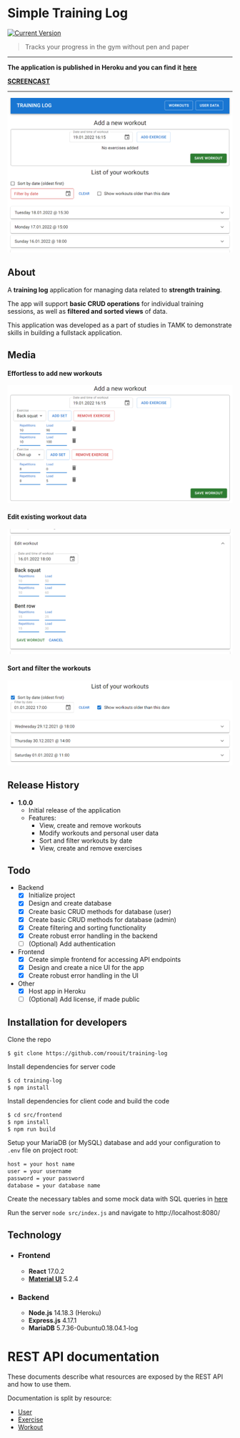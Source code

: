 # Simple Training Log

[![Current Version][current-version]][current-version]

> Tracks your progress in the gym without pen and paper
***
**The application is published in Heroku and you can find it** [**here**](https://simple-training-log.herokuapp.com/)

[**SCREENCAST**](https://youtu.be/j-6fAz3jgmU)
***

![](docs/user.png)

## About

A **training log** application for managing data related to **strength training**.

The app will support **basic CRUD operations** for individual training sessions, as well as **filtered and sorted views** of data.

This application was developed as a part of studies in TAMK to demonstrate skills in building a fullstack application.

## Media

#### Effortless to add new workouts

![](docs/new.png)

#### Edit existing workout data

![](docs/edit.png)

#### Sort and filter the workouts

![](docs/sort.png)

## Release History

* **1.0.0**
  * Initial release of the application
  * Features:
    * View, create and remove workouts
    * Modify workouts and personal user data
    * Sort and filter workouts by date
    * View, create and remove exercises

## Todo

- Backend
  - [x] Initialize project
  - [x] Design and create database
  - [x] Create basic CRUD methods for database (user)
  - [x] Create basic CRUD methods for database (admin)
  - [x] Create filtering and sorting functionality
  - [x] Create robust error handling in the backend
  - [ ] (Optional) Add authentication
- Frontend
  - [x] Create simple frontend for accessing API endpoints
  - [x] Design and create a nice UI for the app
  - [x] Create robust error handling in the UI
- Other
  - [x] Host app in Heroku
  - [ ] (Optional) Add license, if made public

## Installation for developers

Clone the repo

```
$ git clone https://github.com/roouit/training-log
```

Install dependencies for server code

```
$ cd training-log
$ npm install
```

Install dependencies for client code and build the code

```
$ cd src/frontend
$ npm install
$ npm run build
```

Setup your MariaDB (or MySQL) database and add your configuration to `.env` file on project root:

```
host = your host name
user = your username
password = your password
database = your database name
```

Create the necessary tables and some mock data with SQL queries in [here](docs/db-creation-queries.sql)

Run the server `node src/index.js` and navigate to http://localhost:8080/

## Technology

* ### Frontend
  * **React** 17.0.2
  * [**Material UI**](https://mui.com/) 5.2.4
* ### Backend
  * **Node.js** 14.18.3 (Heroku)
  * **Express.js** 4.17.1
  * **MariaDB** 5.7.36-0ubuntu0.18.04.1-log

# REST API documentation

These documents describe what resources are exposed by the REST API and how to use them.

Documentation is split by resource:
* [User](src/api/v1/docs/user-api.md)
* [Exercise](src/api/v1/docs/exercise-api.md)
* [Workout](src/api/v1/docs/workout-api.md)

<!-- Markdown link & img dfn's -->
[current-version]: https://img.shields.io/badge/version-1.0.0-green